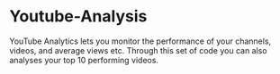 # Youtube-Analysis
 YouTube Analytics lets you monitor the performance of your channels, videos, and average views etc. Through this set of code you can also analyses your top 10 performing videos.
